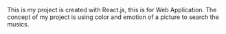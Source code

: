 This is my project is created with React.js, this is for Web Application. 
The concept of my project is using color and emotion of a picture to search the musics.